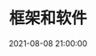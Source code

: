 ---
pageComponent: 
  name: Catalogue
  data: 
    key: 02.框架和软件
    imgUrl: /img/02.jpg
    description: 框架和软件的一些内容
title: 框架和软件
date: 2021-08-08 21:00:00
permalink: /software
sidebar: false
article: false
comment: false
editLink: false
---